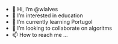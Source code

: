 - 👋 Hi, I’m @wlalves
- 👀 I’m interested in education
- 🌱 I’m currently learning Portugol
- 💞️ I’m looking to collaborate on algoritms
- 📫 How to reach me ...

<!---
wlalves/wlalves is a ✨ special ✨ repository because its `README.md` (this file) appears on your GitHub profile.
You can click the Preview link to take a look at your changes.
--->
